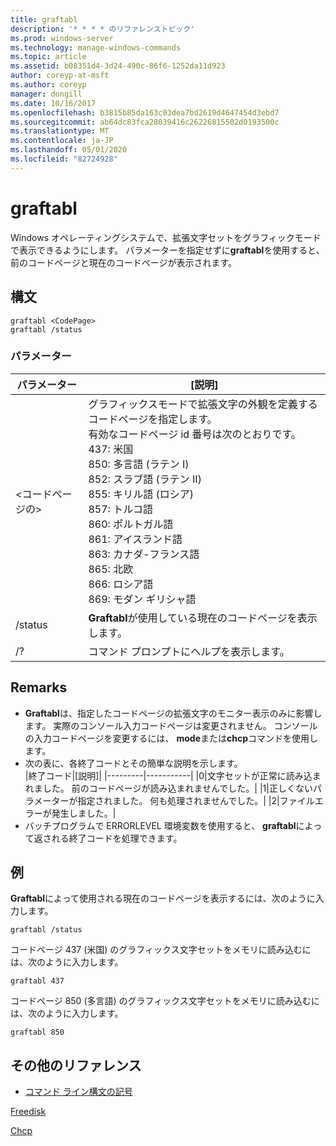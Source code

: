 ```yaml
---
title: graftabl
description: '* * * * のリファレンストピック'
ms.prod: windows-server
ms.technology: manage-windows-commands
ms.topic: article
ms.assetid: b08351d4-3d24-490c-86f6-1252da11d923
author: coreyp-at-msft
ms.author: coreyp
manager: dongill
ms.date: 10/16/2017
ms.openlocfilehash: b3815b85da163c03dea7bd2619d4647454d3ebd7
ms.sourcegitcommit: ab64dc83fca28039416c26226815502d0193500c
ms.translationtype: MT
ms.contentlocale: ja-JP
ms.lasthandoff: 05/01/2020
ms.locfileid: "82724928"
---
```

# <a name="graftabl"></a>graftabl



Windows オペレーティングシステムで、拡張文字セットをグラフィックモードで表示できるようにします。 パラメーターを指定せずに**graftabl**を使用すると、前のコードページと現在のコードページが表示されます。



## <a name="syntax"></a>構文

```
graftabl <CodePage>
graftabl /status
```

### <a name="parameters"></a>パラメーター

|パラメーター|[説明]|
|---------|-----------|
|\<コードページの>|グラフィックスモードで拡張文字の外観を定義するコードページを指定します。</br>有効なコードページ id 番号は次のとおりです。</br>437: 米国</br>850: 多言語 (ラテン I)</br>852: スラブ語 (ラテン II)</br>855: キリル語 (ロシア)</br>857: トルコ語</br>860: ポルトガル語</br>861: アイスランド語</br>863: カナダ-フランス語</br>865: 北欧</br>866: ロシア語</br>869: モダン ギリシャ語|
|/status|**Graftabl**が使用している現在のコードページを表示します。|
|/?|コマンド プロンプトにヘルプを表示します。|

## <a name="remarks"></a>Remarks

-   **Graftabl**は、指定したコードページの拡張文字のモニター表示のみに影響します。 実際のコンソール入力コードページは変更されません。 コンソールの入力コードページを変更するには、 **mode**または**chcp**コマンドを使用します。
-   次の表に、各終了コードとその簡単な説明を示します。  
    |終了コード|[説明]|
    |---------|-----------|
    |0|文字セットが正常に読み込まれました。 前のコードページが読み込まれませんでした。|
    |1|正しくないパラメーターが指定されました。 何も処理されませんでした。|
    |2|ファイルエラーが発生しました。|
-   バッチプログラムで ERRORLEVEL 環境変数を使用すると、 **graftabl**によって返される終了コードを処理できます。

## <a name="examples"></a>例

**Graftabl**によって使用される現在のコードページを表示するには、次のように入力します。
```
graftabl /status
```
コードページ 437 (米国) のグラフィックス文字セットをメモリに読み込むには、次のように入力します。
```
graftabl 437
```
コードページ 850 (多言語) のグラフィックス文字セットをメモリに読み込むには、次のように入力します。
```
graftabl 850
```

## <a name="additional-references"></a>その他のリファレンス

- [コマンド ライン構文の記号](command-line-syntax-key.md)

[Freedisk](freedisk.md)

[Chcp](chcp.md)